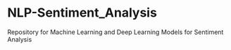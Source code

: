 # NLP-Sentiment_Analysis
Repository for Machine Learning and Deep Learning Models for Sentiment Analysis
